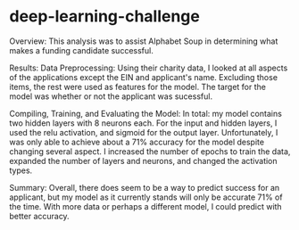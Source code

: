 # deep-learning-challenge

Overview:
This analysis was to assist Alphabet Soup in determining what makes a funding candidate successful. 

Results:
Data Preprocessing:
Using their charity data, I looked at all aspects of the applications except the EIN and applicant's name. Excluding those items, the rest were used as features for the model. The target for the model was whether or not the applicant was sucessful.

Compiling, Training, and Evaluating the Model:
In total: my model contains two hidden layers with 8 neurons each. For the input and hidden layers, I used the relu activation, and sigmoid for the output layer.
Unfortunately, I was only able to achieve about a 71% accuracy for the model despite changing several aspect. I increased the number of epochs to train the data, expanded the number of layers and neurons, and changed the activation types.

Summary:
Overall, there does seem to be a way to predict success for an applicant, but my model as it currently stands will only be accurate 71% of the time. With more data or perhaps a different model, I could predict with better accuracy.
